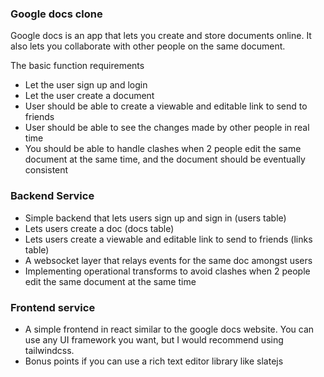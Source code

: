 
### Google docs clone
Google docs is an app that lets you create and store documents online. It also lets you collaborate with other people on the same document.

The basic function requirements
- Let the user sign up and login
- Let the user create a document
- User should be able to create a viewable and editable link to send to friends
- User should be able to see the changes made by other people in real time
- You should be able to handle clashes when 2 people edit the same document at the same time, and the document should be eventually consistent

### Backend Service 
- Simple backend that lets users sign up and sign in (users table)
- Lets users create a doc (docs table)
- Lets users create a viewable and editable link to send to friends (links table)
- A websocket layer that relays events for the same doc amongst users
- Implementing operational transforms to avoid clashes when 2 people edit the same document at the same time

### Frontend service
- A simple frontend in react similar to the google docs website. You can use any UI framework you want, but I would recommend using tailwindcss.
- Bonus points if you can use a rich text editor library like slatejs